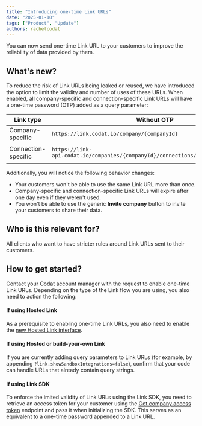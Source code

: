 ```yaml
---
title: "Introducing one-time Link URLs"
date: "2025-01-10"
tags: ["Product", "Update"]
authors: rachelcodat
---
```


You can now send one-time Link URL to your customers to improve the reliability of data provided by them.

<!--truncate-->

## What's new?

To reduce the risk of Link URLs being leaked or reused, we have introduced the option to limit the validity and number of uses of these URLs. When enabled, all company-specific and connection-specific Link URLs will have a one-time password (OTP) added as a query parameter:

| Link type           | Without OTP                                                                        | With OTP                                                                                      |
| ------------------- | ---------------------------------------------------------------------------------- | --------------------------------------------------------------------------------------------- |
| Company-specific    | `https://link.codat.io/company/{companyId}`                                        | `https://link.codat.io/company/{companyId}?link.otp=OTP123`                                   |
| Connection-specific | `https://link-api.codat.io/companies/{companyId}/connections/{connectionId}/start` | `https://link-api.codat.io/companies/{companyId}/connections/{connectionId}/start?otp=OTP123` |

Additionally, you will notice the following behavior changes:

- Your customers won't be able to use the same Link URL more than once.
- Company-specific and connection-specific Link URLs will expire after one day even if they weren't used.
- You won't be able to use the generic **Invite company** button to invite your customers to share their data.

## Who is this relevant for?

All clients who want to have stricter rules around Link URLs sent to their customers.

## How to get started?

Contact your Codat account manager with the request to enable one-time Link URLs. Depending on the type of the Link flow you are using, you also need to action the following:

#### If using Hosted Link

As a prerequisite to enabling one-time Link URLs, you also need to enable the [new Hosted Link interface](/updates/250110-new-hosted-link-ui).

#### If using Hosted or build-your-own Link

If you are currently adding query parameters to Link URLs (for example, by appending `?link.showSandboxIntegrations=false`), confirm that your code can handle URLs that already contain query strings.

#### If using Link SDK

To enforce the imited validity of Link URLs using the Link SDK, you need to retrieve an access token for your customer using the [Get company access token](/platform-api#/operations/get-company-access-token) endpoint and pass it when initializing the SDK. This serves as an equivalent to a one-time password appended to a Link URL.
